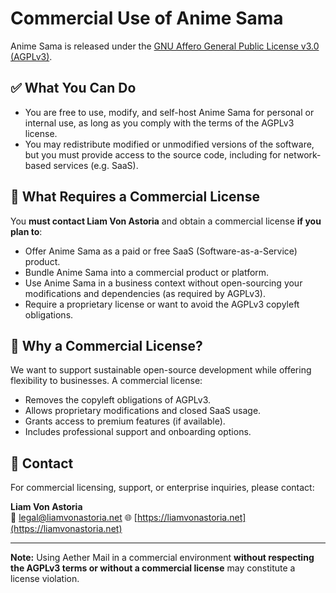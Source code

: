 # Commercial Use of Anime Sama

Anime Sama is released under the [GNU Affero General Public License v3.0 (AGPLv3)](https://www.gnu.org/licenses/agpl-3.0.html).

## ✅ What You Can Do

- You are free to use, modify, and self-host Anime Sama for personal or internal use, as long as you comply with the terms of the AGPLv3 license.
- You may redistribute modified or unmodified versions of the software, but you must provide access to the source code, including for network-based services (e.g. SaaS).

## 🚫 What Requires a Commercial License

You **must contact Liam Von Astoria** and obtain a commercial license **if you plan to**:

- Offer Anime Sama as a paid or free SaaS (Software-as-a-Service) product.
- Bundle Anime Sama into a commercial product or platform.
- Use Anime Sama in a business context without open-sourcing your modifications and dependencies (as required by AGPLv3).
- Require a proprietary license or want to avoid the AGPLv3 copyleft obligations.

## 🧾 Why a Commercial License?

We want to support sustainable open-source development while offering flexibility to businesses. A commercial license:

- Removes the copyleft obligations of AGPLv3.
- Allows proprietary modifications and closed SaaS usage.
- Grants access to premium features (if available).
- Includes professional support and onboarding options.

## 📩 Contact

For commercial licensing, support, or enterprise inquiries, please contact:

**Liam Von Astoria**  
📧 legal@liamvonastoria.net
🌐 [https://liamvonastoria.net](https://liamvonastoria.net)

---

**Note:** Using Aether Mail in a commercial environment **without respecting the AGPLv3 terms or without a commercial license** may constitute a license violation.
